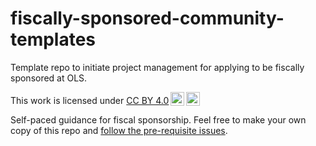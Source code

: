 # fiscally-sponsored-community-templates

Template repo to initiate project management for applying to be fiscally sponsored at OLS. 

 <p xmlns:cc="http://creativecommons.org/ns#" >This work is licensed under <a href="https://creativecommons.org/licenses/by/4.0/?ref=chooser-v1" target="_blank" rel="license noopener noreferrer" style="display:inline-block;">CC BY 4.0<img style="height:22px!important;margin-left:3px;vertical-align:text-bottom;" src="https://mirrors.creativecommons.org/presskit/icons/cc.svg?ref=chooser-v1" alt=""><img style="height:22px!important;margin-left:3px;vertical-align:text-bottom;" src="https://mirrors.creativecommons.org/presskit/icons/by.svg?ref=chooser-v1" alt=""></a></p> 

 Self-paced guidance for fiscal sponsorship. Feel free to make your own copy of this repo and [follow the pre-requisite issues](https://github.com/open-life-science/fiscally-sponsored-community-templates/issues/new/choose). 
